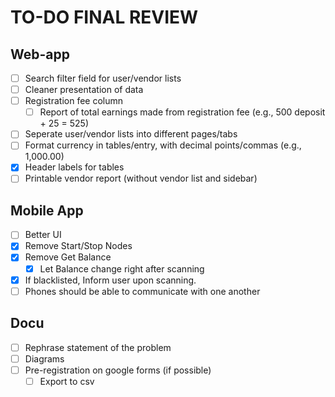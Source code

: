 # TO-DO FINAL REVIEW

## Web-app
- [ ] Search filter field for user/vendor lists
- [ ] Cleaner presentation of data
- [ ] Registration fee column
    - [ ] Report of total earnings made from registration fee (e.g., 500 deposit + 25 = 525)
- [ ] Seperate user/vendor lists into different pages/tabs
- [ ] Format currency in tables/entry, with decimal points/commas (e.g., 1,000.00)
- [x] Header labels for tables
- [ ] Printable vendor report (without vendor list and sidebar)

## Mobile App
- [ ] Better UI
- [x] Remove Start/Stop Nodes
- [x] Remove Get Balance
    - [x] Let Balance change right after scanning
- [x] If blacklisted, Inform user upon scanning.
- [ ] Phones should be able to communicate with one another

## Docu
- [ ] Rephrase statement of the problem
- [ ] Diagrams
- [ ] Pre-registration on google forms (if possible)
    - [ ] Export to csv
